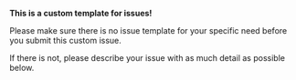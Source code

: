 **This is a custom template for issues!**

Please make sure there is no issue template for your specific need before you submit this custom issue.

If there is not, please describe your issue with as much detail as possible below.